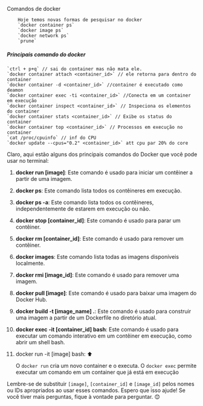Comandos de docker
```
	Hoje temos novas formas de pesquisar no docker
	`docker container ps`
	`docker image ps`
	`docker network ps`
	`prune`
```
##### Principais comando do docker
```
`ctrl + p+q` // sai do container mas não mata ele.
`docker container attach <container_id>` // ele retorna para dentro do container
`docker container -d <container_id>` //container é executado como deamon
`docker container exec -ti <container_id>` //Conecta em um container em execução
`docker container inspect <container_id>` // Inspeciona os elementos do container
`docker container stats <container_id>` // Exibe os status do container
`docker container top <container_id>` // Processos em execução no container
`cat /proc/cpuinfo` // inf do CPU
`docker update --cpus="0.2" <container_id>` att cpu par 20% do core
```

Claro, aqui estão alguns dos principais comandos do Docker que você pode usar no terminal:

1. **docker run [image]**: Este comando é usado para iniciar um contêiner a partir de uma imagem.
2. **docker ps**: Este comando lista todos os contêineres em execução.
3. **docker ps -a**: Este comando lista todos os contêineres, independentemente de estarem em execução ou não.
4. **docker stop [container_id]**: Este comando é usado para parar um contêiner.
5. **docker rm [container_id]**: Este comando é usado para remover um contêiner.
6. **docker images**: Este comando lista todas as imagens disponíveis localmente.
7. **docker rmi [image_id]**: Este comando é usado para remover uma imagem.
8. **docker pull [image]**: Este comando é usado para baixar uma imagem do Docker Hub.
9. **docker build -t [image_name] .**: Este comando é usado para construir uma imagem a partir de um Dockerfile no diretório atual.
10. **docker exec -it [container_id] bash**: Este comando é usado para executar um comando interativo em um contêiner em execução, como abrir um shell bash.
11. docker run -it [image] bash: ⬆️

    O `docker run` cria um novo container e o executa. O `docker exec` permite executar um comando em um container que já está em execução

Lembre-se de substituir `[image]`, `[container_id]` e `[image_id]` pelos nomes ou IDs apropriados ao usar esses comandos. Espero que isso ajude! Se você tiver mais perguntas, fique à vontade para perguntar. 😊